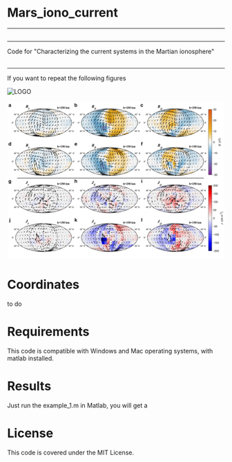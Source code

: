 # Mars_iono_current
---
##
---
Code for "Characterizing the current systems in the Martian ionosphere"
## 
---
If you want to repeat the following figures

![LOGO](Figure/Fig/Figure1hh.png)

![LOGO](Figure/Fig/Figure2_mso.png)


 # Coordinates
  
  to do
  
  # Requirements
  
  This code is compatible with Windows and Mac operating systems, with matlab installed. 
  
  # Results
  
  Just run the example_1.m in Matlab, you will get a

  
  # License
  This code is covered under the MIT License.

